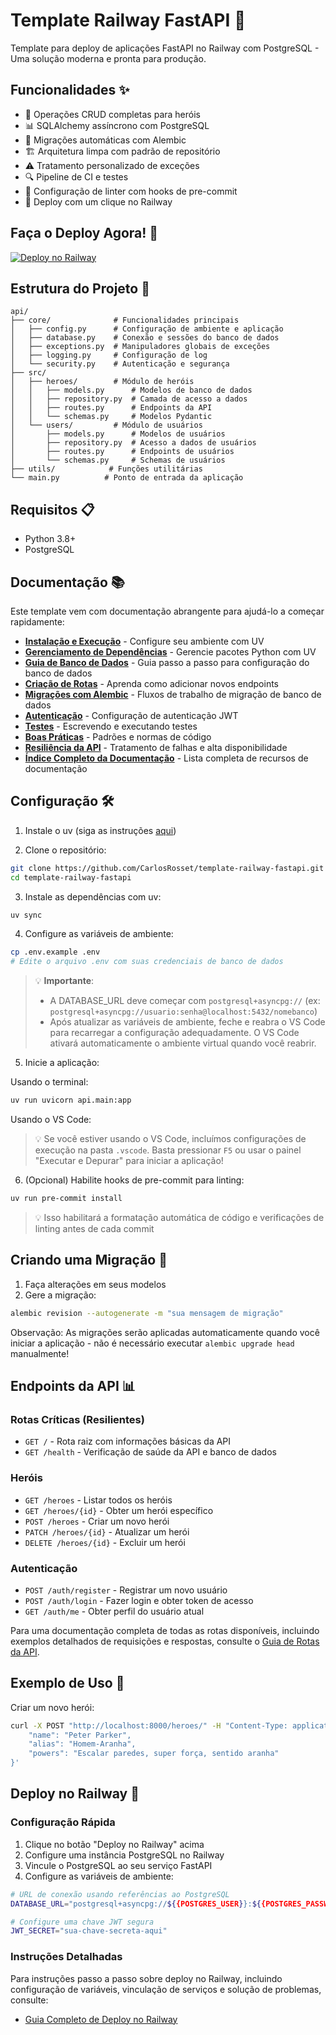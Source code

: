 # Template Railway FastAPI 🚀
Template para deploy de aplicações FastAPI no Railway com PostgreSQL - Uma solução moderna e pronta para produção.

## Funcionalidades ✨
- 🔄 Operações CRUD completas para heróis
- 📊 SQLAlchemy assíncrono com PostgreSQL
- 🔄 Migrações automáticas com Alembic
- 🏗️ Arquitetura limpa com padrão de repositório
- ⚠️ Tratamento personalizado de exceções
- 🔍 Pipeline de CI e testes
- 🧹 Configuração de linter com hooks de pre-commit
- 🚂 Deploy com um clique no Railway

## Faça o Deploy Agora! 🚀
[![Deploy no Railway](https://railway.com/button.svg)](https://railway.com/template/wbTudS?referralCode=beBXJA)

## Estrutura do Projeto 📁
```
api/
├── core/              # Funcionalidades principais
│   ├── config.py      # Configuração de ambiente e aplicação
│   ├── database.py    # Conexão e sessões do banco de dados
│   ├── exceptions.py  # Manipuladores globais de exceções
│   ├── logging.py     # Configuração de log
│   └── security.py    # Autenticação e segurança
├── src/
│   ├── heroes/        # Módulo de heróis
│   │   ├── models.py      # Modelos de banco de dados
│   │   ├── repository.py  # Camada de acesso a dados
│   │   ├── routes.py      # Endpoints da API
│   │   └── schemas.py     # Modelos Pydantic
│   └── users/         # Módulo de usuários
│       ├── models.py      # Modelos de usuários
│       ├── repository.py  # Acesso a dados de usuários
│       ├── routes.py      # Endpoints de usuários
│       └── schemas.py     # Schemas de usuários
├── utils/            # Funções utilitárias
└── main.py          # Ponto de entrada da aplicação
```

## Requisitos 📋
- Python 3.8+
- PostgreSQL

## Documentação 📚
Este template vem com documentação abrangente para ajudá-lo a começar rapidamente:

- [**Instalação e Execução**](docs/instalacao_execucao.md) - Configure seu ambiente com UV
- [**Gerenciamento de Dependências**](docs/gerenciamento_dependencias.md) - Gerencie pacotes Python com UV
- [**Guia de Banco de Dados**](docs/banco_de_dados_passo_a_passo.md) - Guia passo a passo para configuração do banco de dados
- [**Criação de Rotas**](docs/criacao_rotas.md) - Aprenda como adicionar novos endpoints
- [**Migrações com Alembic**](docs/alembic_migracao.md) - Fluxos de trabalho de migração de banco de dados
- [**Autenticação**](docs/autenticacao_jwt.md) - Configuração de autenticação JWT
- [**Testes**](docs/testes.md) - Escrevendo e executando testes
- [**Boas Práticas**](docs/boas_praticas.md) - Padrões e normas de código
- [**Resiliência da API**](docs/resiliencia_api.md) - Tratamento de falhas e alta disponibilidade
- [**Índice Completo da Documentação**](docs/index.md) - Lista completa de recursos de documentação

## Configuração 🛠️
1. Instale o uv (siga as instruções [aqui](https://docs.astral.sh/uv/#getting-started))

2. Clone o repositório:
```bash
git clone https://github.com/CarlosRosset/template-railway-fastapi.git
cd template-railway-fastapi
```

3. Instale as dependências com uv:
```bash
uv sync
```

4. Configure as variáveis de ambiente:
```bash
cp .env.example .env
# Edite o arquivo .env com suas credenciais de banco de dados
```

> 💡 **Importante**: 
> - A DATABASE_URL deve começar com `postgresql+asyncpg://` (ex: `postgresql+asyncpg://usuario:senha@localhost:5432/nomebanco`)
> - Após atualizar as variáveis de ambiente, feche e reabra o VS Code para recarregar a configuração adequadamente. O VS Code ativará automaticamente o ambiente virtual quando você reabrir.

5. Inicie a aplicação:

Usando o terminal:
```bash
uv run uvicorn api.main:app
```

Usando o VS Code:
> 💡 Se você estiver usando o VS Code, incluímos configurações de execução na pasta `.vscode`. Basta pressionar `F5` ou usar o painel "Executar e Depurar" para iniciar a aplicação!

6. (Opcional) Habilite hooks de pre-commit para linting:
```bash
uv run pre-commit install
```
> 💡 Isso habilitará a formatação automática de código e verificações de linting antes de cada commit

## Criando uma Migração 🔄
1. Faça alterações em seus modelos
2. Gere a migração:
```bash
alembic revision --autogenerate -m "sua mensagem de migração"
```

Observação: As migrações serão aplicadas automaticamente quando você iniciar a aplicação - não é necessário executar `alembic upgrade head` manualmente!

## Endpoints da API 📊
### Rotas Críticas (Resilientes)
- `GET /` - Rota raiz com informações básicas da API
- `GET /health` - Verificação de saúde da API e banco de dados

### Heróis
- `GET /heroes` - Listar todos os heróis
- `GET /heroes/{id}` - Obter um herói específico
- `POST /heroes` - Criar um novo herói
- `PATCH /heroes/{id}` - Atualizar um herói
- `DELETE /heroes/{id}` - Excluir um herói

### Autenticação
- `POST /auth/register` - Registrar um novo usuário
- `POST /auth/login` - Fazer login e obter token de acesso
- `GET /auth/me` - Obter perfil do usuário atual

Para uma documentação completa de todas as rotas disponíveis, incluindo exemplos detalhados de requisições e respostas, consulte o [Guia de Rotas da API](docs/rotas_da_api.md).

## Exemplo de Uso 📝
Criar um novo herói:
```bash
curl -X POST "http://localhost:8000/heroes/" -H "Content-Type: application/json" -d '{
    "name": "Peter Parker",
    "alias": "Homem-Aranha",
    "powers": "Escalar paredes, super força, sentido aranha"
}'
```

## Deploy no Railway 🚄

### Configuração Rápida

1. Clique no botão "Deploy no Railway" acima
2. Configure uma instância PostgreSQL no Railway
3. Vincule o PostgreSQL ao seu serviço FastAPI
4. Configure as variáveis de ambiente:

```bash
# URL de conexão usando referências ao PostgreSQL
DATABASE_URL="postgresql+asyncpg://${{POSTGRES_USER}}:${{POSTGRES_PASSWORD}}@${{RAILWAY_PRIVATE_DOMAIN}}:5432/${{POSTGRES_DB}}"

# Configure uma chave JWT segura
JWT_SECRET="sua-chave-secreta-aqui"
```

### Instruções Detalhadas

Para instruções passo a passo sobre deploy no Railway, incluindo configuração de variáveis, vinculação de serviços e solução de problemas, consulte:

- [Guia Completo de Deploy no Railway](docs/deploy_railway.md)

